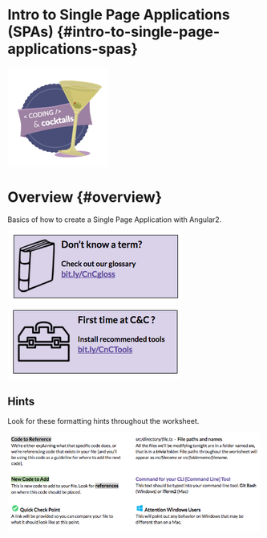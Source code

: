 # Intro to Single Page Applications (SPAs) {#intro-to-single-page-applications-spas}

![codingcocktailsbadge-200.png](images/image47.png)
# Overview {#overview}

Basics of how to create a Single Page Application with Angular2.

[![](images/1.png)](http://bit.ly/CnCgloss)
[![](images/2.png)](http://bit.ly/CnCTools)

## Hints

Look for these formatting hints throughout the worksheet.

![](images/33.png)